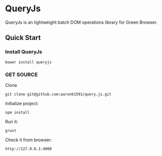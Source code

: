 # QueryJs

QueryJs is an lightweight batch DOM operations library for Green Browser.

## Quick Start

### Install QueryJs

	bower install queryjs

### GET SOURCE

Clone
	
	git clone git@github.com:aaron61591/query.js.git

Initialize project:

    npm install

Run it:

    grunt

Check it from browser:

    http://127.0.0.1:4000